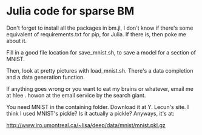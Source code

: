 Julia code for sparse BM
===

Don't forget to install all the packages in bm.jl, I don't know if there's some equivalent of requirements.txt for pip, for Julia. If there is, then poke me about it.

Fill in a good file location for save_mnist.sh, to save a model for a section of MNIST.

Then, look at pretty pictures with load_mnist.sh. There's a data completion and a data generation function.

If anything goes wrong or you want to eat my brains or whatever, email me at hlee . howon at the email service by the search giant.

You need MNIST in the containing folder. Download it at Y. Lecun's site. I think I used MNIST's pickle? Is it actually a pickle? Anyways, it's at:

http://www.iro.umontreal.ca/~lisa/deep/data/mnist/mnist.pkl.gz
